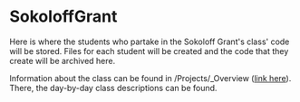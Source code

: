 # SokoloffGrant
Here is where the students who partake in the Sokoloff Grant's class' code will be stored. Files for each student will be created and the code that they create will be archived here.

Information about the class can be found in /Projects/\_Overview ([link here](/Projects/Overview)). There, the day-by-day class descriptions can be found.


